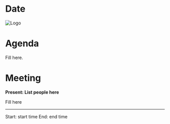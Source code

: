 # Date

![Logo](logo.jpg)

# Agenda

Fill here. 

# Meeting
**Present: List people here**


Fill here 


---

Start: start time
End: end time


